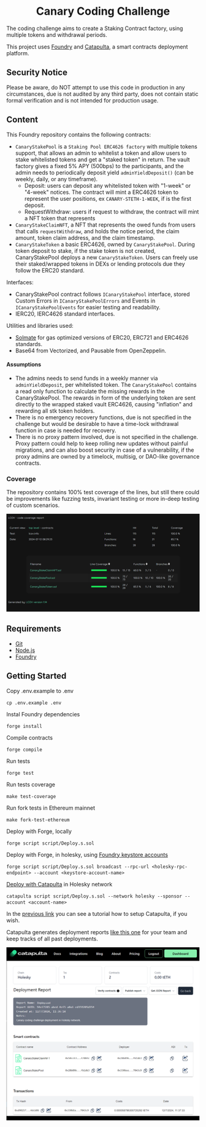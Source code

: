 
# <h1 align="center"> Canary Coding Challenge </h1>

The coding challenge aims to create a Staking Contract factory, using multiple tokens and withdrawal periods.

This project uses [Foundry](https://getfoundry.sh) and [Catapulta](https://catapulta.sh/docs), a smart contracts deployment platform.

## Security Notice
Please be aware, do NOT attempt to use this code in production in any circumstances, due is not audited by any third party, does not contain static formal verification and is not intended for production usage.

## Content

This Foundry repository contains the following contracts:
- `CanaryStakePool` is a  `Staking Pool ERC4626 factory`  with multiple tokens support, that allows an admin to whitelist a token and allow users to stake whitelisted tokens and get a "staked token" in return. The vault factory gives a fixed 5% APY (500bps) to the participants, and the admin needs to periodically deposit yield `adminYieldDeposit()` (can be weekly, daily, or any timeframe).
    - Deposit: users can deposit any whitelisted token with "1-week" or "4-week" notices. The contract will mint a ERC4626 token to represent the user positions, ex `CANARY-STETH-1-WEEK`, if is the first deposit. 
    - RequestWithdraw: users if request to withdraw, the contract will mint a NFT token that represents 
- `CanaryStakeClaimNFT`, a NFT that represents the owed funds from users that calls `requestWithdraw`, and holds the notice period, the claim amount, token claim address, and the claim timestamp.
- `CanaryStakeToken` a basic ERC4626, owned by `CanaryStakePool`. During token deposit to stake, if the stake token is not created, CanaryStakePool deploys a new `CanaryStakeToken`. Users can freely use their staked/wrapped tokens in DEXs or lending protocols due they follow the ERC20 standard.


Interfaces:
- CanaryStakePool contract follows `ICanaryStakePool` interface, stored Custom Errors in `ICanaryStakePoolErrors` and Events in `ICanaryStakePoolEvents` for easier testing and readability.
- IERC20, IERC4626 standard interfaces.

Utilities and libraries used:
- [Solmate](https://github.com/transmissions11/solmate) for gas optimized versions of ERC20, ERC721 and ERC4626 standards.
- Base64 from Vectorized, and Pausable from OpenZeppelin.

#### Assumptions
- The admins needs to send funds in a weekly manner via `adminYieldDeposit`, per whitelisted token. The `CanaryStakePool` contains a read only function to calculate the missing rewards in the CanaryStakePool. The rewards in form of the underlying token are sent directly to the wrapped staked vault ERC4626, causing "inflation" and rewarding all stk token holders.
-  There is no emergency recovery functions, due is not specified in the challenge but would be desirable to have a time-lock withdrawal function in case is needed for recovery.
- There is no proxy pattern involved, due is not specified in the challenge. Proxy pattern could help to keep rolling new updates without painful migrations, and can also boost security in case of a vulnerability, if the proxy admins are owned by a timelock, multisig, or DAO-like governance contracts.

### Coverage
The repository contains 100% test coverage of the lines, but still there could be improvements like fuzzing tests, invariant testing or more in-deep testing of custom scenarios.

![Coverage overview](coverage.png "Coverage")

## Requirements

- [Git](https://gist.github.com/derhuerst/1b15ff4652a867391f03)
- [Node.js](https://gist.github.com/d2s/372b5943bce17b964a79)
- [Foundry](https://book.getfoundry.sh/)

## Getting Started

Copy .env.example to .env 
```
cp .env.example .env
```

Instal Foundry dependencies
```
forge install
```

Compile contracts
```
forge compile
```

Run tests
```
forge test
```

Run tests coverage
```
make test-coverage
```


Run fork tests in Ethereum mainnet
```
make fork-test-ethereum
```


Deploy with Forge, locally
```
forge script script/Deploy.s.sol
```

Deploy with Forge, in holesky, using [Foundry keystore accounts](https://medium.com/@RyanHolanda/enhancing-security-and-efficiency-a-guide-to-using-account-in-foundry-b18a120bb3f2)
```
forge script script/Deploy.s.sol broadcast --rpc-url <holesky-rpc-endpoint> --account <keystore-account-name>
```

[Deploy with Catapulta](https://catapulta.sh/blog/deploy-without-gas-foundry-catapulta) in Holesky network
```
catapulta script script/Deploy.s.sol --network holesky --sponsor --account <account-name>
```
In the [previous link](https://catapulta.sh/blog/deploy-without-gas-foundry-catapulta) you can see a tutorial how to setup Catapulta, if you wish.

Catapulta generates deployment reports [like this one](https://catapulta.sh/report/94ef7285-abed-4ef5-a0a1-ed359205d354) for your team and keep tracks of all past deployments.


![Report](coding-challenge-report.png "Report")
